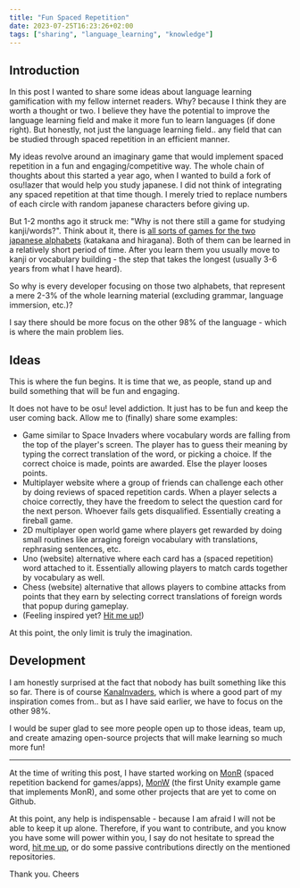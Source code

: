 ```yaml
---
title: "Fun Spaced Repetition"
date: 2023-07-25T16:23:26+02:00
tags: ["sharing", "language_learning", "knowledge"]
---
```


## Introduction

In this post I wanted to share some ideas about language learning gamification
with my fellow internet readers. Why? because I think they are worth a thought
or two. I believe they have the potential to improve the language learning
field and make it more fun to learn languages (if done right). But honestly,
not just the language learning field.. any field that can be studied through
spaced repetition in an efficient manner. 

My ideas revolve around an imaginary game that would implement spaced
repetition in a fun and engaging/competitive way. The whole chain of thoughts
about this started a year ago, when I wanted to build a fork of osu!lazer that
would help you study japanese. I did not think of integrating any spaced
repetition at that time though. I merely tried to replace numbers of each
circle with random japanese characters before giving up.

But 1-2 months ago it struck me: "Why is not there still a game for studying
kanji/words?". Think about it, there is [all sorts of games for the two japanese
alphabets](https://www.google.com/search?q=hiragana+katakana+game+&source=hp&ei=Bua_ZP_3Ec_kxc8P9JmWEA&iflsig=AD69kcEAAAAAZL_0Fhj46CgfzQMiCdzipSQwqpw1DRol&ved=0ahUKEwj_kpadkqqAAxVPcvEDHfSMBQIQ4dUDCAk&uact=5&oq=hiragana+katakana+game+&gs_lp=Egdnd3Mtd2l6IhdoaXJhZ2FuYSBrYXRha2FuYSBnYW1lIDIFEAAYgAQyBRAAGIAEMgYQABgWGB4yBhAAGBYYHjIGEAAYFhgeMgYQABgWGB4yCBAAGIoFGIYDMggQABiKBRiGAzIIEAAYigUYhgMyCBAAGIoFGIYDSNQYUABYnBhwAXgAkAEAmAHjAaABhRSqAQY4LjEzLjG4AQPIAQD4AQHCAgsQLhiABBjHARjRA8ICBRAuGIAEwgIIEC4YgAQY1ALCAg4QLhiABBjHARivARiYBcICBxAAGIAEGAo&sclient=gws-wiz)
(katakana and hiragana). Both of them can be learned in a relatively short
period of time. After you learn them you usually move to kanji or vocabulary
building - the step that takes the longest (usually 3-6 years from what I have
heard).

So why is every developer focusing on those two alphabets, that represent a
mere 2-3% of the whole learning material (excluding grammar, language
immersion, etc.)?

I say there should be more focus on the other 98% of the language - which is
where the main problem lies. 

## Ideas

This is where the fun begins. It is time that we, as people, stand up and build
something that will be fun and engaging. 

It does not have to be osu! level addiction. It just has to be fun and keep the
user coming back. Allow me to (finally) share some examples: 
 - Game similar to Space Invaders where vocabulary words are falling from the
   top of the player's screen. The player has to guess their meaning by typing
   the correct translation of the word, or picking a choice. If the correct
   choice is made, points are awarded. Else the player looses points.
 - Multiplayer website where a group of friends can challenge each other by
   doing reviews of spaced repetition cards. When a player selects a choice
   correctly, they have the freedom to select the question card for the next
   person. Whoever fails gets disqualified. Essentially creating a fireball
   game.
 - 2D multiplayer open world game where players get rewarded by doing small
   routines like arraging foreign vocabulary with translations, rephrasing
   sentences, etc.
 - Uno (website) alternative where each card has a (spaced repetition) word
   attached to it. Essentially allowing players to match cards together by
   vocabulary as well.
 - Chess (website) alternative that allows players to combine attacks from
   points that they earn by selecting correct translations of foreign words
   that popup during gameplay.
 - (Feeling inspired yet? [Hit me up!](mailto:jerebicakevin@gmail.com))

At this point, the only limit is truly the imagination. 

## Development

I am honestly surprised at the fact that nobody has built something like this so
far. There is of course
[KanaInvaders](https://learnjapanesepod.com/kana-invaders/), which is where a
good part of my inspiration comes from.. but as I have said earlier, we have to
focus on the other 98%.

I would be super glad to see more people open up to those ideas, team up, and
create amazing open-source projects that will make learning so much more fun! 

--- 

At the time of writing this post, I have started working on
[MonR](https://github.com/0xdeadbeer/monr) (spaced repetition backend for
games/apps), [MonW](https://github.com/0xdeadbeer/monw) (the first Unity
example game that implements MonR), and some other projects that are yet to
come on Github. 

At this point, any help is indispensable - because I am afraid I will not be
able to keep it up alone. Therefore, if you want to contribute, and you know
you have some will power within you, I say do not hesitate to spread the word,
[hit me up](mailto:jerebicakevin@gmail.com), or do some passive contributions
directly on the mentioned repositories.

Thank you. Cheers
